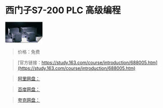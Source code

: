 # 西门子S7-200 PLC 高级编程

![img](../../../assets/study163/free/6608183630190841648.jpg)

> 价格：免费

> [官方链接：https://study.163.com/course/introduction/688005.htm](https://study.163.com/course/introduction/688005.htm)

> [阿里网盘：]()

> [百度网盘：]()

> [夸克网盘：]()
